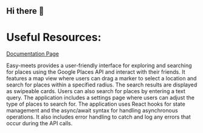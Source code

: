 ## Hi there 👋

# Useful Resources:

[Documentation Page](https://github.com/easymeets/easy-meets-docs)



<!--
**Here are some ideas to get you started:**

🙋‍♀️ A short introduction - what is your organization all about?
🌈 Contribution guidelines - how can the community get involved?
👩‍💻 Useful resources - where can the community find your docs? Is there anything else the community should know?
🍿 Fun facts - what does your team eat for breakfast?
🧙 Remember, you can do mighty things with the power of [Markdown](https://docs.github.com/github/writing-on-github/getting-started-with-writing-and-formatting-on-github/basic-writing-and-formatting-syntax)
-->
Easy-meets provides a user-friendly interface for exploring and searching for places using the Google Places API and interact with their friends. It features a map view where users can drag a marker to select a location and search for places within a specified radius. The search results are displayed as swipeable cards. Users can also search for places by entering a text query. The application includes a settings page where users can adjust the type of places to search for. The application uses React hooks for state management and the async/await syntax for handling asynchronous operations. It also includes error handling to catch and log any errors that occur during the API calls.
